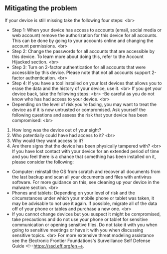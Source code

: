 
## Mitigating the problem

If your device is still missing take the following four steps:
&lt;br&gt;
- Step 1: When your device has access to accounts (email, social media or web account) remove the authorization for this device for all accounts. This can be done by going to your accounts online and changing the account permissions.
&lt;br&gt;
- Step 2: Change the passwords for all accounts that are accessible by this device. To learn more about doing this, refer to the Account Hijacked section.
&lt;br&gt;
- Step 3: Turn on 2-factor authentication for all accounts that were accessible by this device. Please note that not all accounts support 2-factor authentication.
&lt;br&gt;
- Step 4: If you have a tool installed on your lost devices that allows you to erase the data and the history of your device, use it.
&lt;br&gt;
If you get your device back, take the following steps:
&lt;br&gt;
-Be careful as you do not know who has had access to your device.
&lt;br&gt;
- Depending on the level of risk you’re facing, you may want to treat the device as if it is now untrusted or compromised. Ask yourself the following questions and assess the risk that your device has been compromised:
&lt;br&gt;
1. How long was the device out of your sight?
2. Who potentially could have had access to it?
&lt;br&gt;
3. Why would they want access to it?
4.  Are there signs that the device has been physically tampered with?
&lt;br&gt;
If you have lost contact with your device for an extended period of time and you feel there is a chance that something has been installed on it, please consider the following:
- Computer: reinstall the OS from scratch and recover all documents from the last backup and scan all your documents and files with antivirus software. For more guidance on this, see cleaning up your device in the malware section.
&lt;br&gt;
- Phones and tablets: Depending on your level of risk and the circumstances under which your mobile phone or tablet was taken, it may be advisable to not use it again. If possible, migrate all of the data off of your phone or tables and purchase a new one.
&lt;br&gt;
- If you cannot change devices but you suspect it might be compromised, take precautions and do not use your phone or tablet for sensitive communication or opening sensitive files. Do not take it with you when going to sensitive meetings or have it with you when discussing sensitive topics.
&lt;br&gt;
For more extensive threat modeling assistance see the Electronic Frontier Foundations&#39;s Surveillance Self Defense Guide &lt;!--https://ssd.eff.org/en--&gt;.
